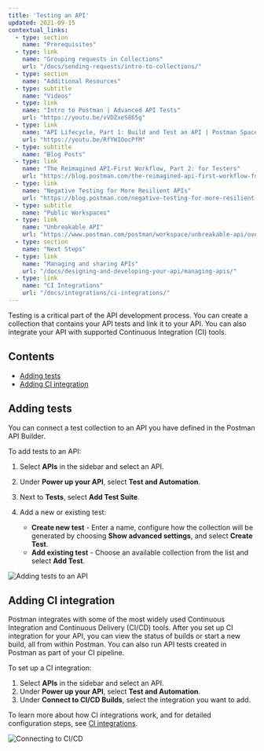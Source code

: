 ```yaml
---
title: 'Testing an API'
updated: 2021-09-15
contextual_links:
  - type: section
    name: "Prerequisites"
  - type: link
    name: "Grouping requests in Collections"
    url: "/docs/sending-requests/intro-to-collections/"
  - type: section
    name: "Additional Resources"
  - type: subtitle
    name: "Videos"
  - type: link
    name: "Intro to Postman | Advanced API Tests"
    url: "https://youtu.be/vVDZxeS865g"
  - type: link
    name: "API Lifecycle, Part 1: Build and Test an API | Postman Space Camp"
    url: "https://youtu.be/RfYWIOocPfM"
  - type: subtitle
    name: "Blog Posts"
  - type: link
    name: "The Reimagined API-First Workflow, Part 2: for Testers"
    url: "https://blog.postman.com/the-reimagined-api-first-workflow-for-testers/"
  - type: link
    name: "Negative Testing for More Resilient APIs"
    url: "https://blog.postman.com/negative-testing-for-more-resilient-apis/"
  - type: subtitle
    name: "Public Workspaces"
  - type: link
    name: "Unbreakable API"
    url: "https://www.postman.com/postman/workspace/unbreakable-api/overview"
  - type: section
    name: "Next Steps"
  - type: link
    name: "Managing and sharing APIs"
    url: "/docs/designing-and-developing-your-api/managing-apis/"
  - type: link
    name: "CI Integrations"
    url: "/docs/integrations/ci-integrations/"
---
```


Testing is a critical part of the API development process. You can create a collection that contains your API tests and link it to your API. You can also integrate your API with supported Continuous Integration (CI) tools.

## Contents

* [Adding tests](#adding-tests)
* [Adding CI integration](#adding-ci-integration)

## Adding tests

You can connect a test collection to an API you have defined in the Postman API Builder.

To add tests to an API:

1. Select **APIs** in the sidebar and select an API.
1. Under **Power up your API**, select **Test and Automation**.
1. Next to **Tests**, select **Add Test Suite**.
1. Add a new or existing test:

    * **Create new test** - Enter a name, configure how the collection will be generated by choosing **Show advanced settings**, and select **Create Test**.
    * **Add existing test** - Choose an available collection from the list and select **Add Test**.

<img alt="Adding tests to an API" src="https://assets.postman.com/postman-docs/v10/api-builder-add-tests-v10.jpg" />

## Adding CI integration

Postman integrates with some of the most widely used Continuous Integration and Continuous Delivery (CI/CD) tools. After you set up CI integration for your API, you can view the status of builds or start a new build, all from within Postman. You can also run API tests created in Postman as part of your CI pipeline.

To set up a CI integration:

1. Select **APIs** in the sidebar and select an API.
1. Under **Power up your API**, select **Test and Automation**.
1. Under **Connect to CI/CD Builds**, select the integration you want to add.

To learn more about how CI integrations work, and for detailed configuration steps, see [CI integrations](/docs/integrations/ci-integrations/).

<img alt="Connecting to CI/CD" src="https://assets.postman.com/postman-docs/v10/api-builder-ci-cd-v10.jpg" />
